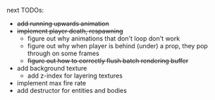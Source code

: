 next TODOs:
* ~~add running upwards animation~~
* ~~implement player death, respawning~~
   * figure out why animations that don't loop don't work
   * figure out why when player is behind (under) a prop, they pop through on some frames
   * ~~figure out how to correctly flush batch rendering buffer~~
* add background texture
  * add z-index for layering textures
* implement max fire rate
* add destructor for entities and bodies
